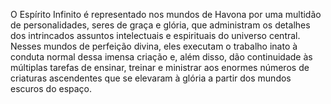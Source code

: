 ﻿O Espírito Infinito é representado nos mundos de Havona por uma multidão de personalidades, seres de graça e glória, que administram os detalhes dos intrincados assuntos intelectuais e espirituais do universo central. Nesses mundos de perfeição divina, eles executam o trabalho inato à conduta normal dessa imensa criação e, além disso, dão continuidade às múltiplas tarefas de ensinar, treinar e ministrar aos enormes números de criaturas ascendentes que se elevaram à glória a partir dos mundos escuros do espaço.